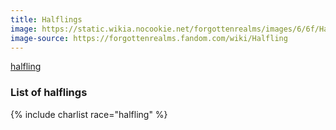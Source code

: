 ```yaml
---
title: Halflings
image: https://static.wikia.nocookie.net/forgottenrealms/images/6/6f/Halflings_-_Steve_Prescott.jpg
image-source: https://forgottenrealms.fandom.com/wiki/Halfling
---
```


[halfling](https://dungeonsdragons.fandom.com/wiki/Halfling)

### List of halflings

{% include charlist race="halfling" %}
